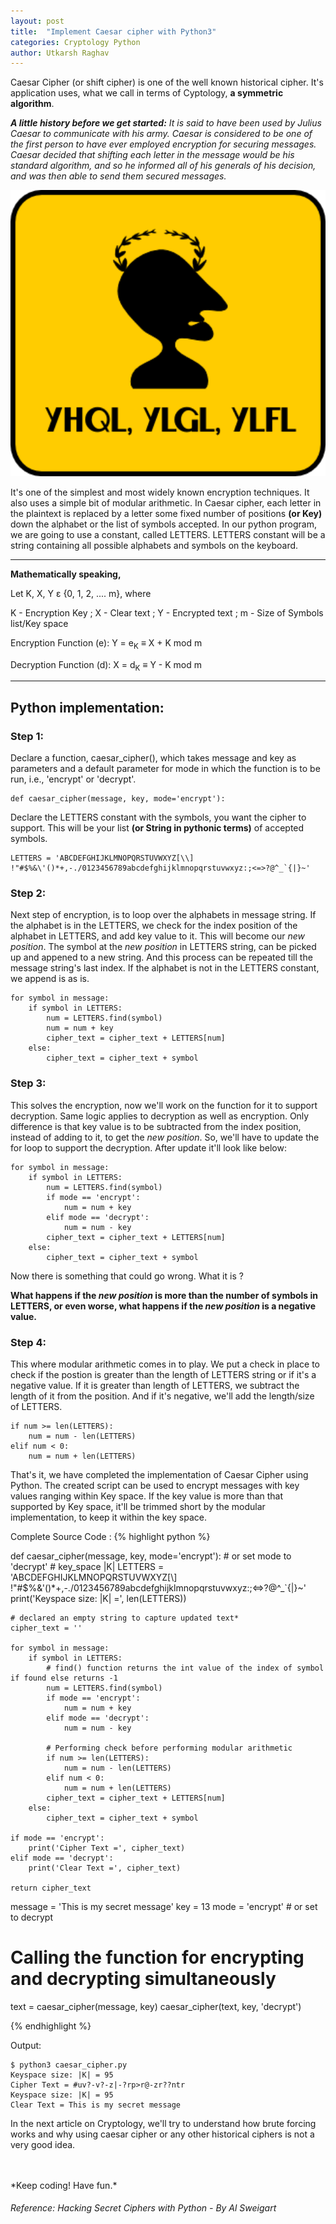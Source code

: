 ```yaml
---
layout: post
title:  "Implement Caesar cipher with Python3"
categories: Cryptology Python
author: Utkarsh Raghav
---
```

Caesar Cipher (or shift cipher) is one of the well known historical cipher. It's application uses, what we call in terms of Cyptology, **a symmetric algorithm**.


*<b>A little history before we get started:</b>
It is said to have been used by Julius Caesar to communicate with his army. Caesar is considered to be one of the first person to have ever employed encryption for securing messages. Caesar decided that shifting each letter in the message would be his standard algorithm, and so he informed all of his generals of his decision, and was then able to send them secured messages.*

<img id="caesar-cipher" class="mx-auto" src="/assets/images/posts/caeser-cipher.png" alt="board" style="width: 575px;">

It's one of the simplest and most widely known encryption techniques. It also uses a simple bit of modular arithmetic.
In Caesar cipher, each letter in the plaintext is replaced by a letter some fixed number of positions **(or Key)** down the alphabet or the list of symbols accepted.
In our python program, we are going to use a constant, called LETTERS. LETTERS constant will be a string containing all possible alphabets and symbols on the keyboard.


---
**Mathematically speaking,**

Let K, X, Y ε {0, 1, 2, .... m}, where

K - Encryption Key ;
X - Clear text ;
Y - Encrypted text ;
m - Size of Symbols list/Key space

Encryption Function (e):
Y = e<sub>K</sub> ≡ X + K mod m

Decryption Function (d):
X = d<sub>K</sub> ≡ Y - K mod m

---

## Python implementation:

### Step 1:
Declare a function, caesar_cipher(), which takes message and key as parameters and a default parameter for mode in which the function is to be run, i.e., 'encrypt' or 'decrypt'.

```
def caesar_cipher(message, key, mode='encrypt'):
```

Declare the LETTERS constant with the symbols, you want the cipher to support. This will be your list **(or String in pythonic terms)** of accepted symbols.

```
LETTERS = 'ABCDEFGHIJKLMNOPQRSTUVWXYZ[\\] !"#$%&\'()*+,-./0123456789abcdefghijklmnopqrstuvwxyz:;<=>?@^_`{|}~'
```

### Step 2:
Next step of encryption, is to loop over the alphabets in message string.
If the alphabet is in the LETTERS, we check for the index position of the alphabet in LETTERS, and add key value to it.
This will become our *new position*. The symbol at the *new position* in LETTERS string, can be picked up and appened to a new string. And this process can be repeated till the message string's last index.
If the alphabet is not in the LETTERS constant, we append is as is.

```
for symbol in message:
    if symbol in LETTERS:
        num = LETTERS.find(symbol)
        num = num + key
        cipher_text = cipher_text + LETTERS[num]
    else:
        cipher_text = cipher_text + symbol
```

### Step 3:
This solves the encryption, now we'll work on the function for it to support decryption. Same logic applies to decryption as well as encryption. Only difference is that key value is to be subtracted from the index position, instead of adding to it, to get the *new position*. So, we'll have to update the for loop to support the decryption. After update it'll look like below:

```
for symbol in message:
    if symbol in LETTERS:
        num = LETTERS.find(symbol)
        if mode == 'encrypt':
            num = num + key
        elif mode == 'decrypt':
            num = num - key
        cipher_text = cipher_text + LETTERS[num]
    else:
        cipher_text = cipher_text + symbol
```

Now there is something that could go wrong. What it is ?

**What happens if the *new position* is more than the number of symbols in LETTERS, or even worse,
 what happens if the *new position* is a negative value.**

### Step 4:
This where modular arithmetic comes in to play.
We put a check in place to check if the postion is greater than the length of LETTERS string or if it's a negative value.
If it is greater than length of LETTERS, we subtract the length of it from the position.
And if it's negative, we'll add the length/size of LETTERS.
```
if num >= len(LETTERS):
    num = num - len(LETTERS)
elif num < 0:
    num = num + len(LETTERS)
```

That's it, we have completed the implementation of Caesar Cipher using Python. The created script can be used to encrypt messages with key values ranging within Key space. If the key value is more than that supported by Key space, it'll be trimmed short by the modular implementation, to keep it within the key space.

Complete Source Code :
{% highlight python %}

def caesar_cipher(message, key, mode='encrypt'):  # or set mode to 'decrypt'
    # key_space |K|
    LETTERS = 'ABCDEFGHIJKLMNOPQRSTUVWXYZ[\\] !"#$%&\'()*+,-./0123456789abcdefghijklmnopqrstuvwxyz:;<=>?@^_`{|}~'
    print('Keyspace size: |K| =', len(LETTERS))

    # declared an empty string to capture updated text*
    cipher_text = ''

    for symbol in message:
        if symbol in LETTERS:
            # find() function returns the int value of the index of symbol if found else returns -1
            num = LETTERS.find(symbol)
            if mode == 'encrypt':
                num = num + key
            elif mode == 'decrypt':
                num = num - key

            # Performing check before performing modular arithmetic
            if num >= len(LETTERS):
                num = num - len(LETTERS)
            elif num < 0:
                num = num + len(LETTERS)
            cipher_text = cipher_text + LETTERS[num]
        else:
            cipher_text = cipher_text + symbol

    if mode == 'encrypt':
        print('Cipher Text =', cipher_text)
    elif mode == 'decrypt':
        print('Clear Text =', cipher_text)

    return cipher_text


message = 'This is my secret message'
key = 13
mode = 'encrypt'  # or set to decrypt

# Calling the function for encrypting and decrypting simultaneously
text = caesar_cipher(message, key)
caesar_cipher(text, key, 'decrypt')

{% endhighlight %}

Output:
```
$ python3 caesar_cipher.py
Keyspace size: |K| = 95
Cipher Text = #uv?-v?-z|-?rp>r@-zr??ntr
Keyspace size: |K| = 95
Clear Text = This is my secret message
```

In the next article on Cryptology, we'll try to understand how brute forcing works and why using caesar cipher or any other historical ciphers is not a very good idea.

<br/>
<br/>
*Keep coding! Have fun.*

###### Reference: Hacking Secret Ciphers with Python - By Al Sweigart

